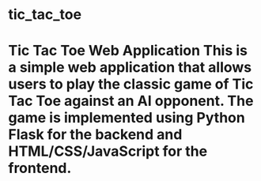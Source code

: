 # tic_tac_toe
# Tic Tac Toe Web Application  This is a simple web application that allows users to play the classic game of Tic Tac Toe against an AI opponent. The game is implemented using Python Flask for the backend and HTML/CSS/JavaScript for the frontend.
